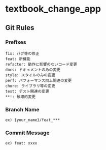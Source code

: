 # textbook_change_app

## Git Rules

### Prefixes

```
fix: バグ等の修正
feat: 新機能
refactor: 動作に影響のないコード変更
docs: ドキュメントのみの変更
style: スタイルのみの変更
perf: パフォーマンス向上関連の変更
chore: ライブラリ等の変更
test: テスト関連の変更
**!: 破壊的変更
```

### Branch Name

```
ex) {your_name}/feat_***
```

### Commit Message

```
ex) feat: xxxx
```

